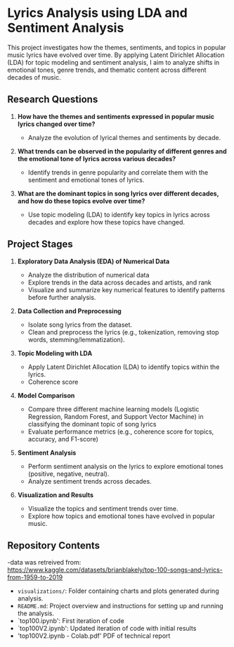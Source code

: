 # Lyrics Analysis using LDA and Sentiment Analysis

This project investigates how the themes, sentiments, and topics in popular music lyrics have evolved over time. By applying Latent Dirichlet Allocation (LDA) for topic modeling and sentiment analysis, I aim to analyze shifts in emotional tones, genre trends, and thematic content across different decades of music.

## Research Questions

1. **How have the themes and sentiments expressed in popular music lyrics changed over time?**
   - Analyze the evolution of lyrical themes and sentiments by decade.
   
2. **What trends can be observed in the popularity of different genres and the emotional tone of lyrics across various decades?**
   - Identify trends in genre popularity and correlate them with the sentiment and emotional tones of lyrics.
   
3. **What are the dominant topics in song lyrics over different decades, and how do these topics evolve over time?**
   - Use topic modeling (LDA) to identify key topics in lyrics across decades and explore how these topics have changed.

## Project Stages

1. **Exploratory Data Analysis (EDA) of Numerical Data**
   - Analyze the distribution of numerical data 
   - Explore trends in the data across decades and artists, and rank
   - Visualize and summarize key numerical features to identify patterns before further analysis.

2. **Data Collection and Preprocessing**
   - Isolate song lyrics from the dataset.
   - Clean and preprocess the lyrics (e.g., tokenization, removing stop words, stemming/lemmatization).

3. **Topic Modeling with LDA**
   - Apply Latent Dirichlet Allocation (LDA) to identify topics within the lyrics.
   - Coherence score

4. **Model Comparison**
   - Compare three different machine learning models (Logistic Regression, Random Forest, and Support Vector Machine) in classifying the dominant topic of song lyrics
   - Evaluate performance metrics (e.g., coherence score for topics, accuracy, and F1-score)

4. **Sentiment Analysis**
   - Perform sentiment analysis on the lyrics to explore emotional tones (positive, negative, neutral).
   - Analyze sentiment trends across decades.

6. **Visualization and Results**
   - Visualize the topics and sentiment trends over time.
   - Explore how topics and emotional tones have evolved in popular music.


## Repository Contents

-data was retreived from: https://www.kaggle.com/datasets/brianblakely/top-100-songs-and-lyrics-from-1959-to-2019 
- `visualizations/`: Folder containing charts and plots generated during analysis.
- `README.md`: Project overview and instructions for setting up and running the analysis.
- `top100.ipynb': First iteration of code
- `top100V2.ipynb': Updated iteration of code with initial results
- 'top100V2.ipynb - Colab.pdf' PDF of technical report

